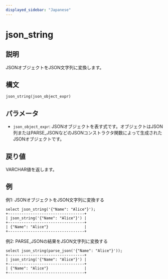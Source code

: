 ```yaml
---
displayed_sidebar: "Japanese"
---
```


# json_string

## 説明

JSONオブジェクトをJSON文字列に変換します。

## 構文

```SQL
json_string(json_object_expr)
```

## パラメータ

- `json_object_expr`: JSONオブジェクトを表す式です。オブジェクトはJSON列またはPARSE_JSONなどのJSONコンストラクタ関数によって生成されたJSONオブジェクトです。

## 戻り値

VARCHAR値を返します。

## 例

例1: JSONオブジェクトをJSON文字列に変換する

```Plain
select json_string('{"Name": "Alice"}');
+----------------------------------+
| json_string('{"Name": "Alice"}') |
+----------------------------------+
| {"Name": "Alice"}                |
+----------------------------------+
```

例2: PARSE_JSONの結果をJSON文字列に変換する

```Plain
select json_string(parse_json('{"Name": "Alice"}'));
+----------------------------------+
| json_string('{"Name": "Alice"}') |
+----------------------------------+
| {"Name": "Alice"}                |
+----------------------------------+
```

